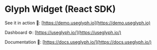 # Glyph Widget (React SDK)

See it in action 🚀: [https://demo.useglyph.io](https://demo.useglyph.io)

Dashboard ⚙️: [https://useglyph.io/](https://useglyph.io/)

Documentation 📝: [https://docs.useglyph.io/](https://docs.useglyph.io/)
